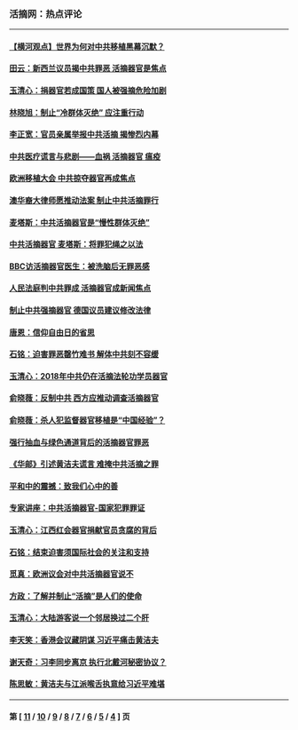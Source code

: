 ### 活摘网：热点评论
---
#### [【横河观点】世界为何对中共移植黑幕沉默？](../../pages/nf5879/n13244249.md?10180430) 
#### [田云：新西兰议员揭中共罪恶 活摘器官是焦点](../../pages/nf5879/n13070629.md?10180430) 
#### [玉清心：捐器官若成国策 国人被强摘危险加剧](../../pages/nf5879/n12802713.md?10180430) 
#### [林晓旭：制止“冷群体灭绝” 应注重行动](../../pages/nf5879/n12779736.md?10180430) 
#### [李正宽：官员亲属举报中共活摘 揭惨烈内幕](../../pages/nf5879/n12684490.md?10180430) 
#### [中共医疗谎言与悲剧——血祸 活摘器官 瘟疫](../../pages/nf5879/n12372103.md?10180430) 
#### [欧洲移植大会 中共掠夺器官再成焦点](../../pages/nf5879/n11538883.md?10180430) 
#### [澳华裔大律师愿推动法案 制止中共活摘罪行](../../pages/nf5879/n11377039.md?10180430) 
#### [麦塔斯：中共活摘器官是“慢性群体灭绝”](../../pages/nf5879/n11350529.md?10180430) 
#### [中共活摘器官 麦塔斯：将罪犯绳之以法](../../pages/nf5879/n11347973.md?10180430) 
#### [BBC访活摘器官医生：被洗脑后无罪恶感](../../pages/nf5879/n11335935.md?10180430) 
#### [人民法庭判中共罪成 活摘器官成新闻焦点](../../pages/nf5879/n11331578.md?10180430) 
#### [制止中共强摘器官 德国议员建议修改法律](../../pages/nf5879/n11249451.md?10180430) 
#### [唐恩：信仰自由日的省思](../../pages/nf5879/n11003525.md?10180430) 
#### [石铭：迫害罪恶罄竹难书  解体中共刻不容缓](../../pages/nf5879/n10942855.md?10180430) 
#### [玉清心：2018年中共仍在活摘法轮功学员器官](../../pages/nf5879/n10914646.md?10180430) 
#### [俞晓薇：反制中共 西方应推动调查活摘器官](../../pages/nf5879/n10794671.md?10180430) 
#### [俞晓薇：杀人犯监督器官移植是“中国经验”？](../../pages/nf5879/n10466427.md?10180430) 
#### [强行抽血与绿色通道背后的活摘器官罪恶](../../pages/nf5879/n10004708.md?10180430) 
#### [《华邮》引述黄洁夫谎言 难掩中共活摘之罪](../../pages/nf5879/n9642309.md?10180430) 
#### [平和中的震撼：致我们心中的善](../../pages/nf5879/n9021123.md?10180430) 
#### [专家讲座：中共活摘器官-国家犯罪罪证](../../pages/nf5879/n8828153.md?10180430) 
#### [玉清心：江西红会器官捐献官员贪腐的背后](../../pages/nf5879/n8522122.md?10180430) 
#### [石铭：结束迫害须国际社会的关注和支持](../../pages/nf5879/n8443497.md?10180430) 
#### [觅真：欧洲议会对中共活摘器官说不](../../pages/nf5879/n8337486.md?10180430) 
#### [方政：了解并制止“活摘”是人们的使命](../../pages/nf5879/n8329214.md?10180430) 
#### [玉清心：大陆游客说一个邻居换过二个肝](../../pages/nf5879/n8291404.md?10180430) 
#### [李天笑：香港会议藏阴谋 习近平痛击黄洁夫](../../pages/nf5879/n8241459.md?10180430) 
#### [谢天奇：习李同步离京 执行北戴河秘密协议？](../../pages/nf5879/n8230418.md?10180430) 
#### [陈思敏：黄洁夫与江派喉舌执意给习近平难堪](../../pages/nf5879/n8222166.md?10180430) 

---
#### 第 [ [11](./11.md?10180430) / [10](./10.md?10180430) / [9](./9.md?10180430) / [8](./8.md?10180430) / [7](./7.md?10180430) / [6](./6.md?10180430) / [5](./5.md?10180430) / [4](./4.md?10180430) ] 页
